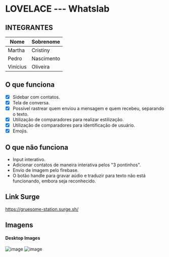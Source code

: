 # LOVELACE --- Whatslab

## INTEGRANTES
Nome      | Sobrenome
--------- | ------
Martha    | Cristiny
Pedro     | Nascimento
Vinícius  | Oliveira

## O que funciona
- [x]  Sidebar com contatos.
- [x]  Tela de conversa.
- [x]  Possível rastrear quem enviou a mensagem e quem recebeu, separando o texto.
- [x]  Utilização de comparadores para realizar estilização.
- [x]  Utilização de comparadores para identificação de usuário.
- [x]  Emojis.

## O que não funciona
-  Input interativo.
-  Adicionar contatos de maneira interativa pelos "3 pontinhos".
-  Envio de imagem pelo firebase.
-  O botão handle para gravar aúdio e traduzir para texto não está funcionando, embora seja reconhecido.

## Link Surge 
https://gruesome-station.surge.sh/

## Imagens
#### Desktop Images
![image](https://user-images.githubusercontent.com/52759918/126085114-397ae43d-06dd-400f-8c2e-a77dc7e94945.png)
![image](https://user-images.githubusercontent.com/52759918/126085121-f8cc7ac4-6c5e-4885-8de2-a1a8fa93050b.png)

